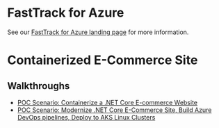 # FastTrack for Azure

See our [FastTrack for Azure landing page](https://azure.microsoft.com/programs/azure-fasttrack/partners/) for more information.


# Containerized E-Commerce Site

## Walkthroughs

* [POC Scenario: Containerize a .NET Core E-commerce Website](article/contoso-finance.md)
* [POC Scenario: Modernize .NET Core E-Commerce Site, Build Azure DevOps pipelines, Deploy to AKS Linux Clusters](article/eShopOnWeb.md)
